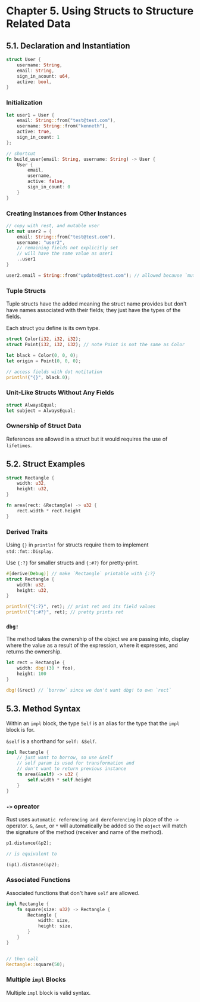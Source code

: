 # Chapter 5. Using Structs to Structure Related Data

## 5.1. Declaration and Instantiation

```rust
struct User {
    username: String,
    email: String,
    sign_in_acount: u64,
    active: bool,
}
```

### Initialization

```rust
let user1 = User {
    email: String::from("test@test.com"),
    username: String::from("kenneth"),
    active: true,
    sign_in_count: 1
};

// shortcut
fn build_user(email: String, username: String) -> User {
    User {
        email,
        username,
        active: false,
        sign_in_count: 0
    }
}
```

### Creating Instances from Other Instances

```rust
// copy with rest, and mutable user
let mut user2 = {
    email: String::from("test@test.com"),
    username: "user2",
    // remaining fields not explicitly set 
    // will have the same value as user1
    ..user1
}

user2.email = String::from("updated@test.com"); // allowed because `mut`
```

### Tuple Structs

Tuple structs have the added meaning the struct name provides but don't have names associated with their fields; they just have the types of the fields.

Each struct you define is its own type.

```rust
struct Color(i32, i32, i32);
struct Point(i32, i32, i32); // note Point is not the same as Color

let black = Color(0, 0, 0);
let origin = Point(0, 0, 0);

// access fields with dot notitation
println!("{}", black.0);
```

### Unit-Like Structs Without Any Fields

```rust
struct AlwaysEqual;
let subject = AlwaysEqual;
```

### Ownership of Struct Data

References are allowed in a struct but it would requires the use of `lifetimes`.

## 5.2. Struct Examples

```rust
struct Rectangle {
    width: u32,
    height: u32,
}

fn area(rect: &Rectangle) -> u32 {
    rect.width * rect.height
}
```

### Derived Traits

Using `{}` in `println!` for structs require them to implement `std::fmt::Display`.

Use `{:?}` for smaller structs and `{:#?}` for pretty-print.

```rust
#[derive(Debug)] // make `Rectangle` printable with {:?}
struct Rectangle {
    width: u32,
    height: u32,
}

println!("{:?}", ret); // print ret and its field values
println!("{:#?}", ret); // pretty prints ret
```

### `dbg!`

The method takes the ownership of the object we are passing into, display where the value as a result of the expression, where it expresses, and returns the ownership.

```rust
let rect = Rectangle {
    width: dbg!(30 * foo),
    height: 100
}

dbg!(&rect) // `borrow` since we don't want dbg! to own `rect`
```

## 5.3. Method Syntax

Within an `impl` block, the type `Self` is an alias for the type that the `impl` block is for.

`&self` is a shorthand for `self: &Self`.

```rust
impl Rectangle {
    // just want to borrow, so use &self
    // self param is used for transformation and
    // don't want to return previous instance
    fn area(&self) -> u32 {
        self.width * self.height
    }
}
```

### `->` opreator

Rust uses `automatic referencing and dereferencing` in place of the `->` operator. `&`, `&mut`, or `*` will automatically be added so the `object` will match the signature of the method (receiver and name of the method).

```rust
p1.distance(&p2);

// is equivalent to

(&p1).distance(&p2);
```

### Associated Functions

Associated functions that don't have `self` are allowed.

```rust
impl Rectangle {
    fn square(size: u32) -> Rectangle {
        Rectangle {
            width: size,
            height: size,
        }
    }
}


// then call
Rectangle::square(50);
```

### Multiple `impl` Blocks

Multiple `impl` block is valid syntax.